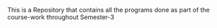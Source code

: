 This is a Repository that contains all the programs done as part of the course-work throughout Semester-3

